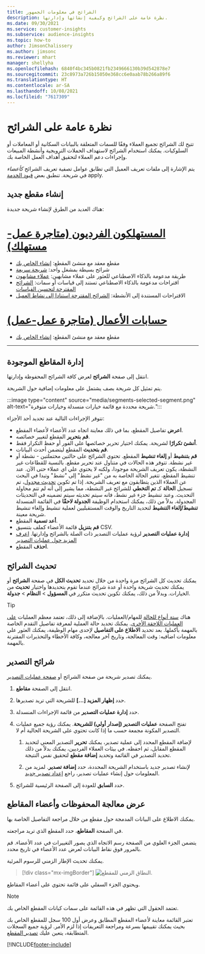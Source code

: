```yaml
---
title: الشرائح في معلومات الجمهور
description: نظرة عامة على الشرائح وكيفية إنشائها وإدارتها.
ms.date: 09/30/2021
ms.service: customer-insights
ms.subservice: audience-insights
ms.topic: how-to
author: JimsonChalissery
ms.author: jimsonc
ms.reviewer: mhart
manager: shellyha
ms.openlocfilehash: 6840f4bc345b0821fb2349666130b39d542878e7
ms.sourcegitcommit: 23c8973a726b15050e368cc6e0aab78b266a89f6
ms.translationtype: HT
ms.contentlocale: ar-SA
ms.lasthandoff: 10/08/2021
ms.locfileid: "7617309"
---
```

# <a name="segments-overview"></a>نظرة عامة على الشرائح

تتيح لك الشرائح تجميع العملاء وفقًا للسمات المتعلقة بالبيانات السكانية أو المعاملات أو السلوكيات. يمكنك استخدام الشرائح لاستهداف الحملات الترويجية وأنشطة المبيعات وإجراءات دعم العملاء لتحقيق أهداف العمل الخاصة بك.

يتم الإشارة إلى ملفات تعريف العميل التي تطابق عوامل تصفية تعريف الشرائح *كأعضاء* في شريحة. تنطبق بعض [قيود الخدمة](service-limits.md) apply.

## <a name="create-a-new-segment"></a>إنشاء مقطع جديد

هناك العديد من الطرق لإنشاء شريحة جديدة: 

# <a name="individual-customers-b2c"></a>[المستهلكون الفرديون (متاجرة عمل-مستهلك‬)](#tab/b2c)

- مقطع معقد مع منشئ المقطع: [إنشاء الخاص بك](segment-builder.md#create-a-new-segment) 
- شرائح بسيطة بمشغل واحد: [شريحة سريعة](segment-builder.md#quick-segments) 
- طريقة مدعومة بالذكاء الاصطناعي للعثور على عملاء مشابهين: [عملاء مشابهون](find-similar-customer-segments.md) 
- اقتراحات مدعومة بالذكاء الاصطناعي تستند إلى قياسات أو سمات: [الشرائح المقترحة لتحسين القياسات](suggested-segments.md) 
- الاقتراحات المستندة إلى الأنشطة: [الشرائح المقترحة استنادا إلى نشاط العميل](suggested-segments-activity.md) 

# <a name="business-accounts-b2b"></a>[حسابات الأعمال (متاجرة عمل-عمل)](#tab/b2b)

- مقطع معقد مع منشئ المقطع: [إنشاء الخاص بك](segment-builder.md#create-a-new-segment)

---

## <a name="manage-existing-segments"></a>إدارة المقاطع الموجودة

انتقل إلى صفحة **الشرائح** لعرض كافة الشرائح المحفوظة وإدارتها.

يتم تمثيل كل شريحة بصف يشتمل على معلومات إضافية حول الشريحة.

:::image type="content" source="media/segments-selected-segment.png" alt-text="شريحة محددة مع قائمة خيارات منسدلة وخيارات متوفرة.":::

تتوفر الإجراءات التالية عند تحديد أحد الأجزاء:

- **اعرض** تفاصيل المقطع، بما في ذلك معاينة اتجاه عدد الأعضاء لأعضاء المقطع.
- **قم بتحرير** المقطع لتغيير خصائصه.
- **أنشئ تكرارًا** لشريحة. يمكنك اختيار تحرير خصائصها على الفور أو حفظ التكرار فقط.
- **قم بتحديث** المقطع ليتضمن أحدث البيانات.
- **قم بتنشيط** أو **إلغاء تنشيط** المقطع. تحتوي الشرائح على حالتين محتملتين - نشطة أو غير نشطة. تتوفر هذه الحالات في متناول عند تحرير مقطع. بالنسبة للقطاعات غير النشطة، يكون تعريف الشريحة موجودا، ولكنه لا يحتوي علي اي عملاء حتى الآن. عند تنشيط المقطع، تتغير الحالة الخاصة به من "غير نشط" إلى "نشط" وتبدا في البحث عن العملاء الذين يتطابقون مع تعريف الشريحة. إذا تم تكوين [تحديث مجدول](system.md#schedule-tab)، تم تسجيل **الحالة** كـ **تم التخطي** للشرائح غير النشطة، مما يشير إلى أنه لم تتم محاولة التحديث. وعند تنشيط جزء غير نشط، فانه سيتم تحديثه سيتم تضمينه في التحديثات المجدولة.
  بدلاً من ذلك، يمكنك استخدام الوظيفة **الجدولة لاحقًا** في القائمة المنسدلة **تنشيط/إلغاء التنشيط** لتحديد التاريخ والوقت المستقبليين لعملية تنشيط وإلغاء تنشيط شريحة معينة.
- **أعد تسمية** المقطع.
- **قم بتنزيل** قائمة الأعضاء كملف بتنسيق CSV.
- **إدارة عمليات التصدير** لرؤية عمليات التصدير ذات الصلة بالشرائح وإدارتها. [اعرف المزيد حول عمليات التصدير](export-destinations.md)
- **احذف** المقطع.

## <a name="refresh-segments"></a>تحديث الشرائح

يمكنك تحديث كل الشرائح مرة واحدة من خلال تحديد **تحديث الكل** في صفحة **الشرائح** أو يمكنك تحديث شريحة واحدة أو عدة شرائح عندما تقوم بتحديدها واختيار **تحديث** من الخيارات. وبدلاً من ذلك، يمكنك تكوين تحديث متكرر في **المسؤول** > **النظام** > **جدولة**.

> [!TIP]
> هناك [ستة أنواع للحالة](system.md#status-types) للمهام/العمليات. بالإضافة إلى ذلك، تعتمد معظم العمليات [على العمليات اللاحقة الأخرى](system.md#refresh-policies). يمكنك تحديد حالة العملية لمعرفة تفاصيل التقدم الخاصة بالمهمة بأكملها. بعد تحديد **الاطلاع على التفاصيل** لإحدى مهام الوظيفة، يمكنك العثور علي معلومات اضافيه: وقت المعالجة، وتاريخ آخر معالجه، وكافة الأخطاء والتحذيرات المقترنة بالمهمة.

## <a name="export-segments"></a>شرائح التصدير

يمكنك تصدير شريحة من صفحة الشرائح أو [صفحة عمليات التصدير](export-destinations.md). 

1. انتقل إلى الصفحة **مقاطع**.

1. حدد **إظهار المزيد [...]** للشريحة التي تريد تصديرها.

1. حدد **إدارة عمليات التصدير** من قائمة الإجراءات المنسدلة.

1. تفتح الصفحة **عمليات التصدير (إصدار أولي) للشريحة**. يمكنك رؤية جميع عمليات التصدير المكونة مجمعة حسب ما إذا كانت تحتوي على الشريحة الحالية أم لا.

   1. لإضافة المقطع المحدد إلى عملية تصدير، يمكنك **تحرير** التصدير المعني لتحديد المقطع المقابل، ثم احفظه. في بيئات العملاء الفرديين، يمكنك بدلاً من ذلك تحديد التصدير في القائمة وتحديد **إضافة مقطع** لتحقيق نفس النتيجة.

   1. لإنشاء تصدير جديد باستخدام الشريحة المحددة، حدد **إضافة تصدير**. لمزيد من المعلومات حول إنشاء عمليات تصدير، راجع [إعداد تصدير جديد](export-destinations.md#set-up-a-new-export).

1. حدد **السابق** للعودة إلى الصفحة الرئيسية للشرائح.

## <a name="view-processing-history-and-segment-members"></a>عرض معالجة المحفوظات وأعضاء المقاطع

يمكنك الاطلاع على البيانات المدمجة حول مقطع من خلال مراجعة التفاصيل الخاصة بها.

في الصفحة **المقاطع**، حدد المقطع الذي تريد مراجعته.

يتضمن الجزء العلوي من الصفحة رسم الاتجاه الذي يصور التغييرات في عدد الأعضاء. قم بالمرور فوق نقاط البيانات لعرض عدد الأعضاء في تاريخ محدد.

يمكنك تحديث الإطار الزمني للرسوم المرئية.

> [!div class="mx-imgBorder"]
> ![النطاق الزمني للمقطع.](media/segment-time-range.png "النطاق الزمني للمقطع")

ويحتوي الجزء السفلي على قائمة تحتوي على أعضاء المقاطع.

> [!NOTE]
> تعتمد الحقول التي تظهر في هذه القائمة على سمات كيانات المقطع الخاص بك.
>
>تعتبر القائمة معاينة لأعضاء المقطع المطابق وعرض أول 100 سجل للمقطع الخاص بك بحيث يمكنك تقييمها بسرعة ومراجعة التعريفات إذا لزم الأمر. لرؤية جميع السجلات المتطابقة، يتعين عليك [تصدير المقطع](export-destinations.md).

[!INCLUDE[footer-include](../includes/footer-banner.md)] 
